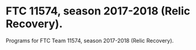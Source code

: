 # FTC 11574, season 2017-2018 (Relic Recovery).

Programs for FTC Team 11574, season 2017-2018 (Relic Recovery).
